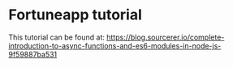 # Fortuneapp tutorial

This tutorial can be found at: https://blog.sourcerer.io/complete-introduction-to-async-functions-and-es6-modules-in-node-js-9f59887ba531


